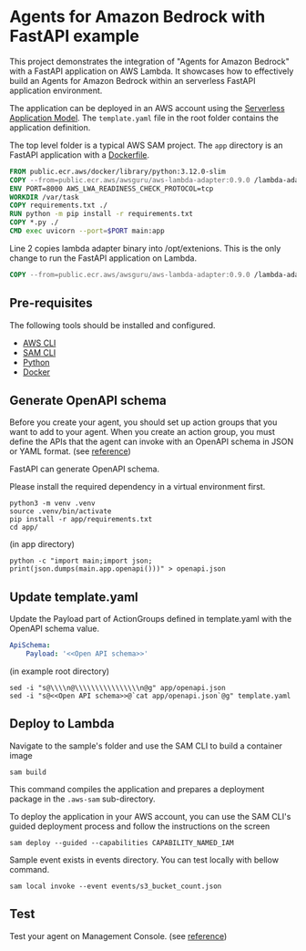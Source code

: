 # Agents for Amazon Bedrock with FastAPI example

This project demonstrates the integration of "Agents for Amazon Bedrock" with a FastAPI application on AWS Lambda. It showcases how to effectively build an Agents for Amazon Bedrock within an serverless FastAPI application environment.

The application can be deployed in an AWS account using the [Serverless Application Model](https://github.com/awslabs/serverless-application-model). The `template.yaml` file in the root folder contains the application definition.

The top level folder is a typical AWS SAM project. The `app` directory is an FastAPI application with a [Dockerfile](app/Dockerfile).

```dockerfile
FROM public.ecr.aws/docker/library/python:3.12.0-slim
COPY --from=public.ecr.aws/awsguru/aws-lambda-adapter:0.9.0 /lambda-adapter /opt/extensions/lambda-adapter
ENV PORT=8000 AWS_LWA_READINESS_CHECK_PROTOCOL=tcp 
WORKDIR /var/task
COPY requirements.txt ./
RUN python -m pip install -r requirements.txt
COPY *.py ./
CMD exec uvicorn --port=$PORT main:app
```

Line 2 copies lambda adapter binary into /opt/extenions. This is the only change to run the FastAPI application on Lambda.

```dockerfile
COPY --from=public.ecr.aws/awsguru/aws-lambda-adapter:0.9.0 /lambda-adapter /opt/extensions/lambda-adapter
```

## Pre-requisites

The following tools should be installed and configured.

* [AWS CLI](https://aws.amazon.com/cli/)
* [SAM CLI](https://github.com/awslabs/aws-sam-cli)
* [Python](https://www.python.org/)
* [Docker](https://www.docker.com/products/docker-desktop)

## Generate OpenAPI schema

Before you create your agent, you should set up action groups that you want to add to your agent. When you create an action group, you must define the APIs that the agent can invoke with an OpenAPI schema in JSON or YAML format. (see [reference](https://docs.aws.amazon.com/bedrock/latest/userguide/agents-api-schema.html))

FastAPI can generate OpenAPI schema.

Please install the required dependency in a virtual environment first.

```shell
python3 -m venv .venv
source .venv/bin/activate
pip install -r app/requirements.txt
cd app/
```

(in app directory)

```shell
python -c "import main;import json; print(json.dumps(main.app.openapi()))" > openapi.json
```

## Update template.yaml

Update the Payload part of ActionGroups defined in template.yaml with the OpenAPI schema value.

```yaml
ApiSchema:
    Payload: '<<Open API schema>>'
```

(in example root directory)

```shell
sed -i "s@\\\\n@\\\\\\\\\\\\\\\\n@g" app/openapi.json
sed -i "s@<<Open API schema>>@`cat app/openapi.json`@g" template.yaml
```

## Deploy to Lambda

Navigate to the sample's folder and use the SAM CLI to build a container image

```shell
sam build
```

This command compiles the application and prepares a deployment package in the `.aws-sam` sub-directory.

To deploy the application in your AWS account, you can use the SAM CLI's guided deployment process and follow the instructions on the screen

```shell
sam deploy --guided --capabilities CAPABILITY_NAMED_IAM
```

Sample event exists in events directory. You can test locally with bellow command.

```shell
sam local invoke --event events/s3_bucket_count.json
```

## Test

Test your agent on Management Console. (see [reference](https://docs.aws.amazon.com/bedrock/latest/userguide/agents-test.html))

